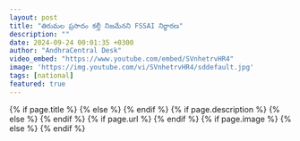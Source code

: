 ```yaml
---
layout: post
title: "తిరుమల ప్రసాదం కల్తీ నిజమేనని FSSAI నిర్ధారణ"
description: ""
date: 2024-09-24 00:01:35 +0300
author: "AndhraCentral Desk"
video_embed: "https://www.youtube.com/embed/SVnhetrvHR4"
image: 'https://img.youtube.com/vi/SVnhetrvHR4/sddefault.jpg'
tags: [national]
featured: true
---
```


<meta content="{{ site.title }}" property="og:site_name">
{% if page.title %}
  <meta content="{{ page.title }}" property="og:title">
{% else %}
  <meta content="{{ site.title }}" property="og:title">
{% endif %}
{% if page.description %}
  <meta content="{{ page.description }}" property="og:description">
{% else %}
  <meta content="{{ site.description }}" property="og:description">
{% endif %}
{% if page.url %}
  <meta content="{{ site.url }}{{ page.url }}" property="og:url">
{% endif %}
{% if page.image %}
  <meta content="https://res.cloudinary.com/acentral/image/upload/v1727126657/Misc/lj-bangalore_inhuzf.jpg" property="og:image">
{% else %}
  <meta content="{{ site.url }}/images/og.png" property="og:image">
{% endif %}
